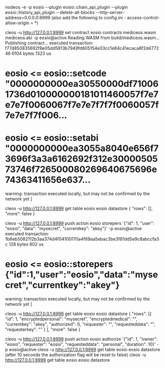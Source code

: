nodeos -e -p eosio --plugin eosio::chain_api_plugin --plugin eosio::history_api_plugin --delete-all-blocks --http-server-address=0.0.0.0:8999
(also add the following to config.ini - access-control-allow-origin = *)


cleos -u http://127.0.0.1:8999 set contract eosio contracts mediceos.wasm mediceos.abi -p eosio@active
Reading WASM from build/mediceos.wasm...
Publishing contract...
executed transaction: f77d850835692f8e05dd5813b7949fd605154e03cc1e84c41ecaca8f2d477246  6104 bytes  1323 us
#         eosio <= eosio::setcode               "0000000000ea30550000df710061736d010000000181011460057f7e7e7e7f0060067f7e7e7f7f7f0060057f7e7e7f7f006...
#         eosio <= eosio::setabi                "0000000000ea3055a8040e656f73696f3a3a6162692f312e3000050573746f726500080269640675696e74363411656e637...
warning: transaction executed locally, but may not be confirmed by the network yet    ]

cleos -u http://127.0.0.1:8999 get table eosio eosio datastore
{
  "rows": [],
  "more": false
}

cleos -u http://127.0.0.1:8999 push action eosio storepers '{"id": 1, "user": "eosio", "data": "mysecret", "currentkey": "akey"}' -p eosio@active
executed transaction: 1b6eb5082112b3aa374d4f04100f70a4f69aa5ebac3be3f81dd5e9c8abccfa3c  128 bytes  602 us
#         eosio <= eosio::storepers             {"id":1,"user":"eosio","data":"mysecret","currentkey":"akey"}
warning: transaction executed locally, but may not be confirmed by the network yet    ]

cleos -u http://127.0.0.1:8999 get table eosio eosio datastore
{
  "rows": [{
      "id": 1,
      "encryptedpersonal": "mysecret",
      "encryptedmedical": "",
      "currentkey": "akey",
      "authorized": 0,
      "requester": "",
      "requesteddata": "",
      "requesterkey": ""
    }
  ],
  "more": false
}


cleos -u http://127.0.0.1:8999 push action eosio authorize '{"id": 1, "owner": "eosio", "requester": "eosio", "requesteddata": "personal", "duration": 10}' -p eosio@active
cleos -u http://127.0.0.1:8999 get table eosio eosio datastore
(after 10 seconds the authorization flag will be reset to false)
cleos -u http://127.0.0.1:8999 get table eosio eosio datastore